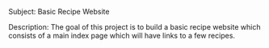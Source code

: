 Subject: Basic Recipe Website

Description:
The goal of this project is to build a basic recipe website which consists of a main index page which will have links to a few recipes.